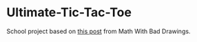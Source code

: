 # Ultimate-Tic-Tac-Toe

School project based on [this post](https://mathwithbaddrawings.com/ultimate-tic-tac-toe-original-post/) from Math With Bad Drawings.
